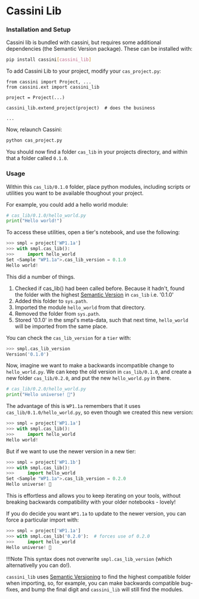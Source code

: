 # Cassini Lib

### Installation and Setup

Cassini lib is bundled with cassini, but requires some additional dependencies (the Semantic Version package). These can be installed with:

```bash
pip install cassini[cassini_lib]
```

To add Cassini Lib to your project, modify your `cas_project.py`:

```
from cassini import Project, ...
from cassini.ext import cassini_lib

project = Project(...)

cassini_lib.extend_project(project)  # does the business

...
```

Now, relaunch Cassini:

```bash
python cas_project.py
```

You should now find a folder `cas_lib` in your projects directory, and within that a folder called `0.1.0`.

### Usage

Within this `cas_lib/0.1.0` folder, place python modules, including scripts or utilities you want to be available thoughout your project.

For example, you could add a hello world module:

```python
# cas_lib/0.1.0/hello_world.py
print("Hello world!")
```

To access these utilities, open a tier's notebook, and use the following:

```python
>>> smpl = project['WP1.1a']
>>> with smpl.cas_lib():
>>>     import hello_world
Set <Sample "WP1.1a">.cas_lib_version = 0.1.0
Hello world!
```

This did a number of things.

1. Checked if cas_lib() had been called before. Because it hadn't, found the folder with the highest [Semantic Version](https://semver.org/) in `cas_lib` i.e. '0.1.0'
2. Added this folder to `sys.path`.
3. Imported the module `hello_world` from that directory.
4. Removed the folder from `sys.path`.
5. Stored '0.1.0' in the smpl's meta-data, such that next time, `hello_world` will be imported from the same place.

You can check the `cas_lib_version` for a `tier` with:

```python
>>> smpl.cas_lib_version
Version('0.1.0')
```

Now, imagine we want to make a backwards incompatible change to `hello_world.py`. We can keep the old version in `cas_lib/0.1.0`, and create a new folder `cas_lib/0.2.0`, and put the new `hello_world.py` in there.

```python
# cas_lib/0.2.0/hello_world.py
print("Hello universe! 🌠")
```

The advantage of this is `WP1.1a` remembers that it uses `cas_lib/0.1.0/hello_world.py`, so even though we created this new version:

```python
>>> smpl = project['WP1.1a']
>>> with smpl.cas_lib():
>>>     import hello_world
Hello world!
```

But if we want to use the newer version in a new tier:

```python
>>> smpl = project['WP1.1b']
>>> with smpl.cas_lib():
>>>     import hello_world
Set <Sample "WP1.1a">.cas_lib_version = 0.2.0
Hello universe! 🌠
```

This is effortless and allows you to keep iterating on your tools, without breaking backwards compatibility with your older notebooks - lovely!

If you do decide you want `WP1.1a` to update to the newer version, you can force a particular import with:

```python
>>> smpl = project['WP1.1a']
>>> with smpl.cas_lib('0.2.0'):  # forces use of 0.2.0
>>>     import hello_world
Hello universe! 🌠
```

!!!Note
    This syntax does not overwrite `smpl.cas_lib_version` (which alternativelly you can do!).

`cassini_lib` uses [Semantic Versioning](https://semver.org) to find the highest compatible folder when importing, so, for example, you can make backwards compatible bug-fixes, and bump the final digit and `cassini_lib` will still find the modules.
